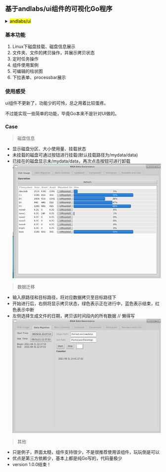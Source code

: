 ## 基于andlabs/ui组件的可视化Go程序

<details>
<summary><mark>andlabs/ui</mark></summary>

>https://github.com/andlabs/ui

- Windows: cgo, Windows Vista SP2 with Platform Update and newer
- Mac OS X: cgo, Mac OS X 10.8 and newer
- other Unixes: cgo, GTK+ 3.10 and newer
    - Debian, Ubuntu, etc.: sudo apt-get install libgtk-3-dev
    - Red Hat/Fedora, etc.: sudo dnf install gtk3-devel
</details>

### 基本功能

1. Linux下磁盘挂载、磁盘信息展示
2. 文件夹、文件的拷贝操作，并展示拷贝状态
3. 定时任务操作
4. 组件使用案例
5. 可编辑的柱状图
6. 下拉表单、processbar展示

### 使用感受

ui组件不更新了，功能少的可怜，总之用着比较蛋疼。

不过能实现一些简单的功能，毕竟Go本来不是针对UI做的。

### Case

>磁盘信息
- 显示磁盘分区、大小使用量、挂载状态
- 未挂载的磁盘可通过按钮进行挂载(默认挂载路径为/mydata/data)
- 已挂在的磁盘显示未/mydata/data，再次点击按钮可进行卸载
![disk usage](docs/Disk.png)

>数据迁移
- 输入原路径和目标路径，将对应数据拷贝至目标路径下
- 开始进行后，右侧将显示拷贝状态，绿色表示正在进行中，蓝色表示结束，红色表示中断
- 左侧选择生成文件的日期，拷贝该时间段内的所有数据 // 懒得写
![data migration](docs/Migration.png)

>其他 
- 只是例子，界面太糙，组件支持很少，不是很推荐使用该组件，玩玩倒是可以
- 优点是第三方依赖少，基本上都是纯Go写的，代码量极少
- version 1.0.0结束！



